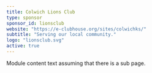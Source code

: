 ```yaml
---
title: Colwich Lions Club
type: sponsor
sponsor_id: lionsclub
website: "https://e-clubhouse.org/sites/colwichks/"
subtitle: "Serving our local community."
logo: "lionsclub.svg"
active: true
---
```

Module content text assuming that there is a sub page.